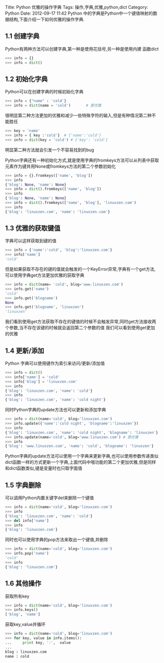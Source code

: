 Title: Python 优雅的操作字典
Tags: 操作,字典,优雅,python,dict
Category: Python
Date: 2012-09-17 11:42
Python 中的字典是Python中一个键值映射的数据结构,下面介绍一下如何优雅的操作字典.

## 1.1 创建字典


Python有两种方法可以创建字典,第一种是使用花括号,另一种是使用内建
函数dict
```python
>>> info = {}
>>> info = dict()
```

## 1.2 初始化字典


Python可以在创建字典的时候初始化字典
```python
>>> info = {"name" : 'cold'}
>>> info = dict(name = 'cold')       # 更优雅
```
很明显第二种方法更加的优雅和减少一些特殊字符的输入,但是有种情况第二种不能胜任
```python
>>> key = 'name'
>>> info = { key :'cold'}  # {'name':'cold'}
>>> info = dict(key = 'cold') # {'key': 'cold'}
```
明显第二种方法就会引发一个不容易找到的bug

Python字典还有一种初始化方式,就是使用字典的fromkeys方法可以从列表中获取元素作为键并用None或fromkeys方法的第二个参数初始化
```python
>>> info = {}.fromkeys(['name', 'blog'])
>>> info
{'blog': None, 'name': None}
>>> info = dict().fromkeys(['name', 'blog'])
>>> info
{'blog': None, 'name': None}
>>> info = dict().fromkeys(['name', 'blog'], 'linuxzen.com')
>>> info
{'blog': 'linuxzen.com', 'name': 'linuxzen.com'}
```

## 1.3 优雅的获取键值

字典可以这样获取到键的值
```python
>>> info = {'name':'cold', 'blog':'linuxzen.com'}
>>> info['name']
'cold'
```
但是如果获取不存在的键的值就会触发的一个KeyError异常,字典有一个get方法,可以使用字典get方法更加优雅的获取字典
```python
>>> info = dict(name= 'cold', blog='www.linuxzen.com')
>>> info.get('name')
'cold'
>>> info.get('blogname')
None
>>> info.get('blogname', 'linuxzen')
'linuxzen'
```
我们看到使用get方法获取不存在的键值的时候不会触发异常,同时get方法接收两个参数,当不存在该键的时候就会返回第二个参数的值
我们可以看到使用get更加的优雅

## 1.4 更新/添加
Python 字典可以使用键作为索引来访问/更新/添加值
```python
>>> info = dict()
>>> info['name'] = 'cold'
>>> info['blog'] = 'linuxzen.com'
>>> info
{'blog': 'linuxzen.com', 'name': 'cold'}
>>> info
{'blog': 'linuxzen.com', 'name': 'cold night'}
```
同时Python字典的update方法也可以更新和添加字典
```python
>>> info = dict(name='cold', blog='linuxzen.com')
>>> info.update({'name':'cold night', 'blogname':'linuxzen'})
>>> info
{'blog': 'linuxzen.com', 'name': 'cold night', 'blogname': 'linuxzen'}
>>> info.update(name='cold', blog='www.linuxzen.com') # 更优雅
>>> info
{'blog': 'www.linuxzen.com', 'name': 'cold', 'blogname': 'linuxzen'}
```
Python字典的update方法可以使用一个字典来更新字典,也可以使用参数传递类似dict函数一样的方式更新一个字典,上面代码中哦功能的第二个更加优雅,但是同样和dict函数类似,键是变量时也只取字面值

## 1.5 字典删除
可以调用Python内置关键字del来删除一个键值
```python
>>> info = dict(name='cold', blog='linuxzen.com')
>>> info
{'blog': 'linuxzen.com', 'name': 'cold'}
>>> del info['name']
>>> info
{'blog': 'linuxzen.com'}
```
同时也可以使用字典的pop方法来取出一个键值,并删除
```python
>>> info = dict(name='cold', blog='linuxzen.com')
>>> info.pop('name')
'cold'
>>> info
{'blog': 'linuxzen.com'}
```

## 1.6 其他操作
获取所有key
```python
>>> info = dict(name='cold', blog='linuxzen.com')
>>> info.keys()
['blog', 'name']
```
获取key,value并循环
```python
>>> info = dict(name='cold', blog='linuxzen.com')
>>> for key, value in info.items():
...     print key, ':',  value
...
blog : linuxzen.com
name : cold
```

